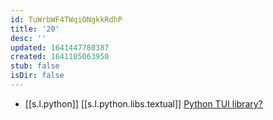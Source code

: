 ```yaml
---
id: TuWrbWF4TWqiONgkkRdhP
title: '20'
desc: ''
updated: 1641447780387
created: 1641105063950
stub: false
isDir: false
---
```


-  [[s.l.python]] [[s.l.python.libs.textual]] [Python TUI library?](https://twitter.com/simonw/status/1406336417500860423) 
